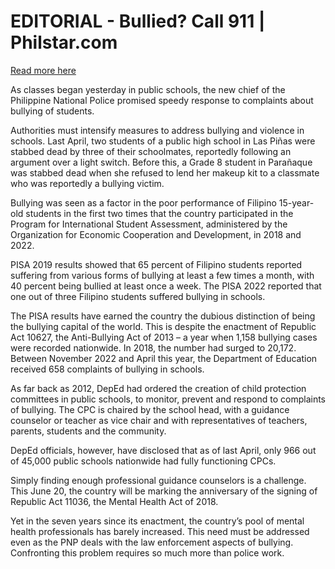 # EDITORIAL - Bullied? Call 911 | Philstar.com

[Read more here](https://www.philstar.com/opinion/2025/06/17/2451074/editorial-bullied-call-911)

As classes began yesterday in public schools, the new chief of the Philippine National Police promised speedy response to complaints about bullying of students.

Authorities must intensify measures to address bullying and violence in schools. Last April, two students of a public high school in Las Piñas were stabbed dead by three of their schoolmates, reportedly following an argument over a light switch. Before this, a Grade 8 student in Parañaque was stabbed dead when she refused to lend her makeup kit to a classmate who was reportedly a bullying victim.

Bullying was seen as a factor in the poor performance of Filipino 15-year-old students in the first two times that the country participated in the Program for International Student Assessment, administered by the Organization for Economic Cooperation and Development, in 2018 and 2022.

PISA 2019 results showed that 65 percent of Filipino students reported suffering from various forms of bullying at least a few times a month, with 40 percent being bullied at least once a week. The PISA 2022 reported that one out of three Filipino students suffered bullying in schools.

The PISA results have earned the country the dubious distinction of being the bullying capital of the world. This is despite the enactment of Republic Act 10627, the Anti-Bullying Act of 2013 – a year when 1,158 bullying cases were recorded nationwide. In 2018, the number had surged to 20,172. Between November 2022 and April this year, the Department of Education received 658 complaints of bullying in schools.

As far back as 2012, DepEd had ordered the creation of child protection committees in public schools, to monitor, prevent and respond to complaints of bullying. The CPC is chaired by the school head, with a guidance counselor or teacher as vice chair and with representatives of teachers, parents, students and the community.

DepEd officials, however, have disclosed that as of last April, only 966 out of 45,000 public schools nationwide had fully functioning CPCs.

Simply finding enough professional guidance counselors is a challenge. This June 20, the country will be marking the anniversary of the signing of Republic Act 11036, the Mental Health Act of 2018.

Yet in the seven years since its enactment, the country’s pool of mental health professionals has barely increased. This need must be addressed even as the PNP deals with the law enforcement aspects of bullying. Confronting this problem requires so much more than police work.